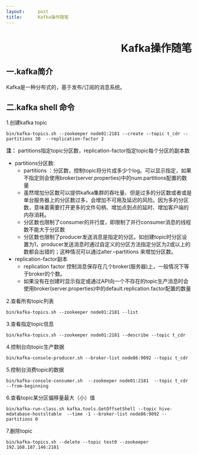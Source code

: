 ```yaml
---
layout:     post
title:      Kafka操作随笔
---
```

<div id="article_content" class="article_content clearfix csdn-tracking-statistics" data-pid="blog" data-mod="popu_307" data-dsm="post">
								            <link rel="stylesheet" href="https://csdnimg.cn/release/phoenix/template/css/ck_htmledit_views-f76675cdea.css">
						<div class="htmledit_views" id="content_views">
                <h1><strong>                                               Kafka操作随笔</strong></h1>

<h2>一.kafka简介</h2>

<p>Kafka是一种分布式的，基于发布/订阅的消息系统。</p>

<h2>二.kafka shell 命令</h2>

<p id="创建kafka-topic">1.创建kafka topic</p>

<pre class="has">
<code class="language-bash">bin/kafka-topics.sh --zookeeper node01:2181 --create --topic t_cdr --partitions 30  --replication-factor 2</code></pre>

<p><strong>注：</strong> partitions指定topic分区数，replication-factor指定topic每个分区的副本数</p>

<ul><li>partitions分区数:
	<ul><li>partitions ：分区数，控制topic将分片成多少个log。可以显示指定，如果不指定则会使用broker(server.properties)中的num.partitions配置的数量</li>
		<li>虽然增加分区数可以提供kafka集群的吞吐量、但是过多的分区数或者或是单台服务器上的分区数过多，会增加不可用及延迟的风险。因为多的分区数，意味着需要打开更多的文件句柄、增加点到点的延时、增加客户端的内存消耗。</li>
		<li>分区数也限制了consumer的并行度，即限制了并行consumer消息的线程数不能大于分区数</li>
		<li>分区数也限制了producer发送消息是指定的分区。如创建topic时分区设置为1，producer发送消息时通过自定义的分区方法指定分区为2或以上的数都会出错的；这种情况可以通过alter –partitions 来增加分区数。</li>
	</ul></li>
	<li>replication-factor副本
	<ul><li>replication factor 控制消息保存在几个broker(服务器)上，一般情况下等于broker的个数。</li>
		<li>如果没有在创建时显示指定或通过API向一个不存在的topic生产消息时会使用broker(server.properties)中的default.replication.factor配置的数量</li>
	</ul></li>
</ul><p>2.查看所有topic列表</p>

<pre class="has">
<code class="language-bash">bin/kafka-topics.sh --zookeeper node01:2181 --list</code></pre>

<p>3.查看指定topic信息</p>

<pre class="has">
<code class="language-bash">bin/kafka-topics.sh --zookeeper node01:2181 --describe --topic t_cdr</code></pre>

<p>4.控制台向topic生产数据</p>

<pre class="has">
<code class="language-bash">bin/kafka-console-producer.sh --broker-list node86:9092 --topic t_cdr</code></pre>

<p id="控制台消费topic的数据">5.控制台消费topic的数据</p>

<pre class="has">
<code class="language-bash">bin/kafka-console-consumer.sh  --zookeeper node01:2181  --topic t_cdr --from-beginning</code></pre>

<p>6.查看topic某分区偏移量最大（小）值</p>

<pre class="has">
<code class="language-bash">bin/kafka-run-class.sh kafka.tools.GetOffsetShell --topic hive-mdatabase-hostsltable  --time -1 --broker-list node86:9092 --partitions 0</code></pre>

<p>7.删除topic</p>

<pre class="has">
<code>bin/kafka-topics.sh --delete --topic test0 --zookeeper 192.168.187.146:2181</code></pre>

<p> </p>            </div>
                </div>
